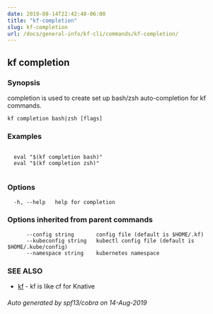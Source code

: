 ```yaml
---
date: 2019-08-14T22:42:48-06:00
title: "kf-completion"
slug: kf-completion
url: /docs/general-info/kf-cli/commands/kf-completion/
---
```

## kf completion



### Synopsis

completion is used to create set up bash/zsh auto-completion for kf commands.

```
kf completion bash|zsh [flags]
```

### Examples

```

  eval "$(kf completion bash)"
  eval "$(kf completion zsh)"
		
```

### Options

```
  -h, --help   help for completion
```

### Options inherited from parent commands

```
      --config string       config file (default is $HOME/.kf)
      --kubeconfig string   kubectl config file (default is $HOME/.kube/config)
      --namespace string    kubernetes namespace
```

### SEE ALSO

* [kf](/docs/general-info/kf-cli/commands/kf/)	 - kf is like cf for Knative

###### Auto generated by spf13/cobra on 14-Aug-2019
